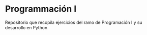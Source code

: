 # Programmación I
Repositorio que recopila ejercicios del ramo de Programación I y su desarrollo en Python.

